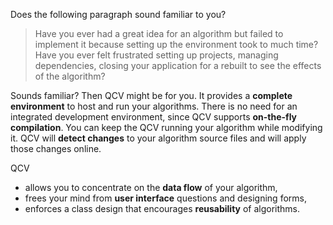 Does the following paragraph sound familiar to you?

> Have you ever had a great idea for an algorithm but failed to implement it because setting up the environment took to much time? Have you ever felt frustrated setting up projects, managing dependencies, closing your application for a rebuilt to see the effects of the algorithm?

Sounds familiar? Then QCV might be for you. It provides a **complete environment** to host and run your algorithms. There is no need for an integrated development environment, since QCV supports **on-the-fly compilation**. You can keep the QCV running your algorithm while modifying it. QCV will **detect changes** to your algorithm source files and will apply those changes online.

QCV
  * allows you to concentrate on the **data flow** of your algorithm,
  * frees your mind from **user interface** questions and designing forms,
  * enforces a class design that encourages **reusability** of algorithms.